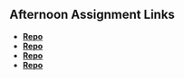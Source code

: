 ## Afternoon Assignment Links

* **[Repo](https://github.com/everettsmith928/gamenight)**
* **[Repo](https://github.com/everettsmith928/vendor)**
* **[Repo](https://github.com/everettsmith928/lateSummer23-gregslistMVC)**
* **[Repo](https://github.com/everettsmith928/jumbleJungle)**
